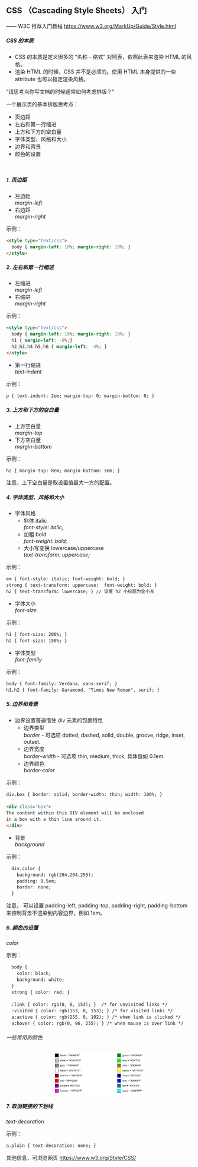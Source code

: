 ## CSS （Cascading Style Sheets） 入门
——  W3C 推荐入门教程 https://www.w3.org/MarkUp/Guide/Style.html

##### CSS 的本质
* CSS 的本质是定义很多的 “名称 - 格式” 对照表，依照此表来渲染 HTML 的风格。
* 渲染 HTML 的时候，CSS 并不是必须的。使用 HTML 本身提供的一些 attribute 也可以指定渲染风格。

“请思考当你写文档的时候通常如何考虑排版？”

一个展示页的基本排版思考点：
* 页边距
* 左右和第一行缩进
* 上方和下方的空白量
* 字体类型、风格和大小
* 边界和背景
* 颜色的设置

<br>

##### 1. 页边距
* 左边距 <br>
*margin-left*
* 右边距 <br>
*margin-right*

示例：
```html
<style type="text/css">
  body { margin-left: 10%; margin-right: 10%; }
</style>
```

##### 2. 左右和第一行缩进
* 左缩进 <br>
*margin-left*
* 右缩进 <br>
*margin-right*

示例：
```html
<style type="text/css">
  body { margin-left: 10%; margin-right: 10%; }
  h1 { margin-left: -8%;}
  h2,h3,h4,h5,h6 { margin-left: -4%; }
</style>
```

* 第一行缩进 <br>
*text-indent*

示例：
```html
p { text-indent: 2em; margin-top: 0; margin-bottom: 0; }
```

##### 3. 上方和下方的空白量
* 上方空白量 <br>
*margin-top*
* 下方空白量 <br>
*margin-bottom*

示例：
```html
h2 { margin-top: 8em; margin-bottom: 3em; }
```
注意，上下空白量是取设置值最大一方的配置。

##### 4. 字体类型、风格和大小
* 字体风格
    * 斜体 italic <br>
    *font-style: italic;*
    * 加粗 bold <br>
    *font-weight: bold;*
    * 大小写变换 lowercase/uppercase <br>
    *text-transform: uppercase;*

示例：
```html
em { font-style: italic; font-weight: bold; }
strong { text-transform: uppercase;  font-weight: bold; }
h2 { text-transform: lowercase; } // 设置 h2 小标题为全小写
```

* 字体大小 <br>
*font-size*

示例：
```html
h1 { font-size: 200%; }
h2 { font-size: 150%; }
```
* 字体类型 <br>
*font-family*

示例：
```html
body { font-family: Verdana, sans-serif; }
h1,h2 { font-family: Garamond, "Times New Roman", serif; }
```

##### 5. 边界和背景
* 边界设置普遍借住 div 元素的包裹特性 <br>
    * 边界类型 <br>
    *border* - 可选项 dotted, dashed, solid, double, groove, ridge, inset, outset.
    * 边界宽度 <br>
    *border-width* - 可选项 thin, medium, thick, 具体值如 0.1em.
    * 边界颜色 <br>
    *border-color* 

示例：
```html
div.box { border: solid; border-width: thin; width: 100%; }

<div class="box">
The content within this DIV element will be enclosed
in a box with a thin line around it.
</div>
```

* 背景 <br>
*background*

示例：
```html
  div.color {
    background: rgb(204,204,255);
    padding: 0.5em;
    border: none;
  }
```
注意， 可以设置 padding-left, padding-top, padding-right, padding-bottom 来控制背景不渲染到内容边界，例如 1em。

##### 6. 颜色的设置
*color*

示例：
```html
  body {
    color: black;
    background: white;
  }
  strong { color: red; }
  
  :link { color: rgb(0, 0, 153); }  /* for unvisited links */
  :visited { color: rgb(153, 0, 153); } /* for visited links */
  a:active { color: rgb(255, 0, 102); } /* when link is clicked */
  a:hover { color: rgb(0, 96, 255); } /* when mouse is over link */
```

###### 一些常用的颜色
<div align="center"><img src="pics/common-color.jpg" width="50%"></div>

##### 7. 取消链接的下划线
*text-decoration*

示例：
```html
a.plain { text-decoration: none; }
```

其他信息，可浏览网页 https://www.w3.org/Style/CSS/
